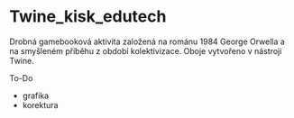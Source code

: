 # Twine_kisk_edutech

Drobná gamebooková aktivita založená na románu 1984 George Orwella a na smyšleném příběhu z období kolektivizace. Oboje vytvořeno v nástroji Twine. 

To-Do
- grafika
- korektura

